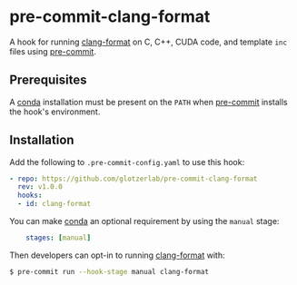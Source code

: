 # pre-commit-clang-format

A hook for running [clang-format] on C, C++, CUDA code, and template `inc` files using [pre-commit].

[clang-format]: https://clang.llvm.org/docs/ClangFormat.html
[pre-commit]: https://pre-commit.com/

## Prerequisites

A [conda] installation must be present on the `PATH` when [pre-commit] installs the hook's
environment.

[conda]: https://docs.conda.io/en/latest/miniconda.html

## Installation

Add the following to `.pre-commit-config.yaml` to use this hook:

```yaml
- repo: https://github.com/glotzerlab/pre-commit-clang-format
  rev: v1.0.0
  hooks:
  - id: clang-format
```

You can make [conda] an optional requirement by using the `manual` stage:

```yaml
    stages: [manual]
```

Then developers can opt-in to running [clang-format] with:

```bash
$ pre-commit run --hook-stage manual clang-format
```
